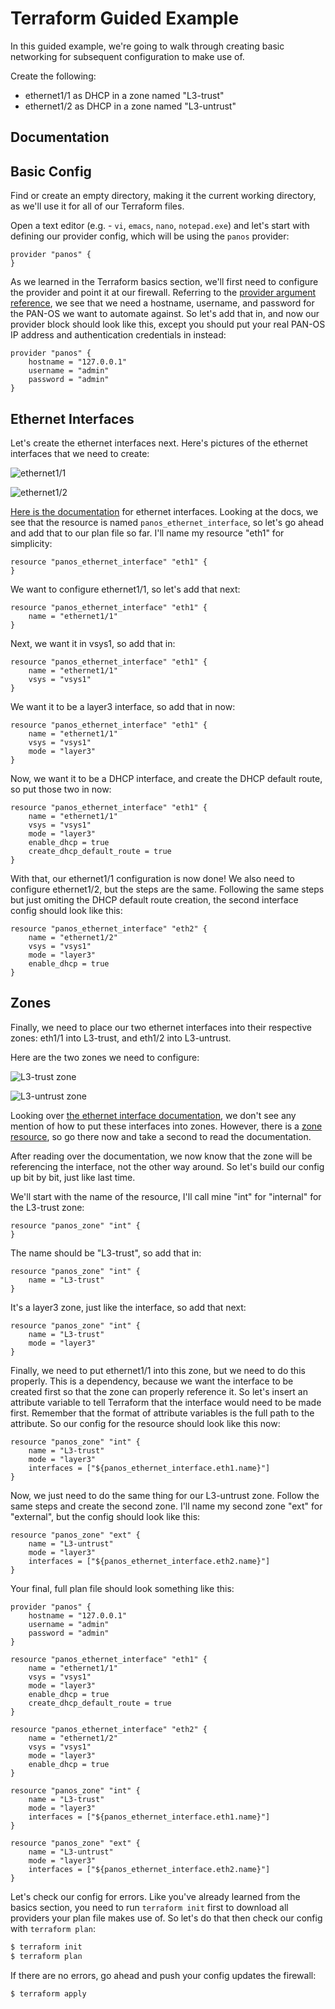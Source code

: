 # Terraform Guided Example

In this guided example, we're going to walk through creating basic networking
for subsequent configuration to make use of.

Create the following:

* ethernet1/1 as DHCP in a zone named "L3-trust"
* ethernet1/2 as DHCP in a zone named "L3-untrust"

## Documentation


## Basic Config

Find or create an empty directory, making it the current working directory, as
we'll use it for all of our Terraform files.

Open a text editor (e.g. - `vi`, `emacs`, `nano`, `notepad.exe`) and let's
start with defining our provider config, which will be using the `panos`
provider:

```hcl
provider "panos" {
}
```

As we learned in the Terraform basics section, we'll first need to configure
the provider and point it at our firewall.  Referring to the [provider argument
reference](https://www.terraform.io/docs/providers/panos/index.html#argument-reference),
we see that we need a hostname, username, and password for the PAN-OS we want
to automate against.  So let's add that in, and now our provider block should look
like this, except you should put your real PAN-OS IP address and authentication
credentials in instead:

```hcl
provider "panos" {
    hostname = "127.0.0.1"
    username = "admin"
    password = "admin"
}
```


## Ethernet Interfaces

Let's create the ethernet interfaces next.  Here's pictures of the ethernet
interfaces that we need to create:

![ethernet1/1](../pics/eth1.png)

![ethernet1/2](../pics/eth2.png)

[Here is the
documentation](https://www.terraform.io/docs/providers/panos/r/ethernet_interface.html)
for ethernet interfaces.  Looking at the docs, we see that the resource is
named `panos_ethernet_interface`, so let's go ahead and add that to our plan
file so far.  I'll name my resource "eth1" for simplicity:

```hcl
resource "panos_ethernet_interface" "eth1" {
}
```

We want to configure ethernet1/1, so let's add that next:

```hcl
resource "panos_ethernet_interface" "eth1" {
    name = "ethernet1/1"
}
```

Next, we want it in vsys1, so add that in:

```hcl
resource "panos_ethernet_interface" "eth1" {
    name = "ethernet1/1"
    vsys = "vsys1"
}
```

We want it to be a layer3 interface, so add that in now:

```hcl
resource "panos_ethernet_interface" "eth1" {
    name = "ethernet1/1"
    vsys = "vsys1"
    mode = "layer3"
}
```

Now, we want it to be a DHCP interface, and create the DHCP default
route, so put those two in now:

```hcl
resource "panos_ethernet_interface" "eth1" {
    name = "ethernet1/1"
    vsys = "vsys1"
    mode = "layer3"
    enable_dhcp = true
    create_dhcp_default_route = true
}
```

With that, our ethernet1/1 configuration is now done!  We also need to
configure ethernet1/2, but the steps are the same.  Following the same steps
but just omiting the DHCP default route creation, the second interface config
should look like this:

```hcl
resource "panos_ethernet_interface" "eth2" {
    name = "ethernet1/2"
    vsys = "vsys1"
    mode = "layer3"
    enable_dhcp = true
}
```


## Zones

Finally, we need to place our two ethernet interfaces into their respective
zones:  eth1/1 into L3-trust, and eth1/2 into L3-untrust.

Here are the two zones we need to configure:

![L3-trust zone](../pics/l3-trust.png)

![L3-untrust zone](../pics/l3-untrust.png)

Looking over [the ethernet interface
documentation](https://www.terraform.io/docs/providers/panos/r/ethernet_interface.html),
we don't see any mention of how to put these interfaces into zones.  However,
there is a
[zone resource](https://www.terraform.io/docs/providers/panos/r/zone.html),
so go there now and take a second to read the documentation.

After reading over the documentation, we now know that the zone will be
referencing the interface, not the other way around.  So let's build our config
up bit by bit, just like last time.

We'll start with the name of the resource, I'll call mine "int" for "internal"
for the L3-trust zone:

```hcl
resource "panos_zone" "int" {
}
```

The name should be "L3-trust", so add that in:

```hcl
resource "panos_zone" "int" {
    name = "L3-trust"
}
```

It's a layer3 zone, just like the interface, so add that next:

```hcl
resource "panos_zone" "int" {
    name = "L3-trust"
    mode = "layer3"
}
```

Finally, we need to put ethernet1/1 into this zone, but we need to do this
properly.  This is a dependency, because we want the interface to be created
first so that the zone can properly reference it.  So let's insert an
attribute variable to tell Terraform that the interface would need to be made
first.  Remember that the format of attribute variables is the full path to
the attribute.  So our config for the resource should look like this now:

```hcl
resource "panos_zone" "int" {
    name = "L3-trust"
    mode = "layer3"
    interfaces = ["${panos_ethernet_interface.eth1.name}"]
}
```

Now, we just need to do the same thing for our L3-untrust zone.  Follow the
same steps and create the second zone.  I'll name my second zone "ext" for
"external", but the config should look like this:

```hcl
resource "panos_zone" "ext" {
    name = "L3-untrust"
    mode = "layer3"
    interfaces = ["${panos_ethernet_interface.eth2.name}"]
}
```

Your final, full plan file should look something like this:

```hcl
provider "panos" {
    hostname = "127.0.0.1"
    username = "admin"
    password = "admin"
}

resource "panos_ethernet_interface" "eth1" {
    name = "ethernet1/1"
    vsys = "vsys1"
    mode = "layer3"
    enable_dhcp = true
    create_dhcp_default_route = true
}

resource "panos_ethernet_interface" "eth2" {
    name = "ethernet1/2"
    vsys = "vsys1"
    mode = "layer3"
    enable_dhcp = true
}

resource "panos_zone" "int" {
    name = "L3-trust"
    mode = "layer3"
    interfaces = ["${panos_ethernet_interface.eth1.name}"]
}

resource "panos_zone" "ext" {
    name = "L3-untrust"
    mode = "layer3"
    interfaces = ["${panos_ethernet_interface.eth2.name}"]
}
```

Let's check our config for errors.  Like you've already learned from the
basics section, you need to run `terraform init` first to download all
providers your plan file makes use of.  So let's do that then check our config
with `terraform plan`:

```bash
$ terraform init
$ terraform plan
```

If there are no errors, go ahead and push your config updates the firewall:

```bash
$ terraform apply
```
